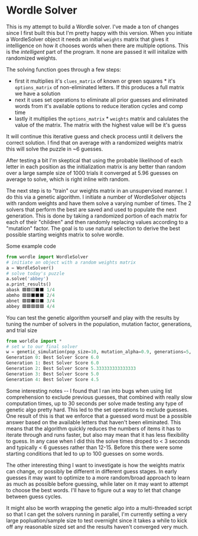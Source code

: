 # Wordle Solver
This is my attempt to build a Wordle solver. I've made a ton of changes since I first built this but I'm pretty happy with this version.
When you initiate a WordleSolver object it needs an initial `weights` matrix that gives it intelligence on how it chooses words when there
are multiple options. This is the _intelligent_ part of the program. It none are passed it will initalize with randomized weights.

The solving function goes through a few steps:
 - first it multiplies it's `clues_matrix` of known or green squares * it's `options_matrix` of non-eliminated letters. If this produces a full matrix we have a solution
 - next it uses set operations to eliminate all prior guesses and eliminated words from it's available options to reduce iteration cycles and comp time
 - lastly it multiplies the `options_matrix` * `weights` matrix and calulates the value of the matrix. The matrix with the highest value will be it's guess

It will continue this iterative guess and check process until it delivers the correct solution. I find that on average with a randomized weights matrix this
will solve the puzzle in ~6 guesses.

After testing a bit I'm skeptical that using the probable likelihood of each letter in each position as the initialization matrix is any better than random
over a large sample size of 1000 trials it converged at 5.96 guesses on average to solve, which is right inline with random.

The next step is to "train" our weights matrix in an unsupervised manner. I do this via a genetic algorithm. I initiate a number of WordleSolver objects
with random weights and have them solve a varying number of times. The 2 solvers that perform the best are saved and used to populate the next generation.
This is done by taking a randomized portion of each matrix for each of their "children" and then randomly replacing values according to a "mutation" factor.
The goal is to use natural selection to derive the best possible starting weights matrix to solve wordle. 

Some example code
```python
from wordle import WordleSolver
# initiate an object with a random weights matrix
a = WordleSolver()
# solve today's puzzle
a.solve('abbey')
a.print_results()
abask 🟩🟩🟨⬛️⬛️ 1/4
abmho 🟩🟩⬛️⬛️⬛️ 2/4
abnet 🟩🟩⬛️🟩⬛️ 3/4
abbey 🟩🟩🟩🟩🟩 4/4
```
You can test the genetic algorithm yourself and play with the results by tuning the number of solvers in the population, mutation factor, generations, and trial size

```python
from worldle import *
# set w to our final solver
w = genetic_simulation(pop_size=10, mutation_alpha=0.9, generations=5, trials=10)
Generation 0: Best Solver Score 6.0
Generation 1: Best Solver Score 6.0
Generation 2: Best Solver Score 5.333333333333333
Generation 3: Best Solver Score 5.0
Generation 4: Best Solver Score 4.5
```

Some interesting notes -- I found that I ran into bugs when using list comprehension to exclude previous guesses, that combined with really slow computation times, up to 30 seconds per solve made testing any type of genetic algo pretty hard. This led to the set operations to exclude guesses. One result of this is that we enforce that a guessed word must be a possible answer based on the available letters that haven't been eliminated. This means that the algorithm quickly reduces the numbers of items it has to iterate through and runs faster, but also may mean that it has less flexibility to guess. In any case when I did this the solve times droped to < 3 seconds and typically < 6 guesses rather than 12-15. Before this there were some starting conditions that led to up to 100 guesses on some words.

The other interesting thing I want to investigate is how the weights matrix can change, or possibly be different in different guess stages. In early guesses it may want to optimize to a more random/broad approach to learn as much as possible before guessing, while later on it may want to attempt to choose the best words. I'll have to figure out a way to let that change between guess cycles.

It might also be worth wrapping the genetic algo into a multi-threaded script so that I can get the solvers running in parallel, I'm currently setting a very large popluation/sample size to test overnight since it takes a while to kick off any reasonable sized set and the results haven't converged very much.
